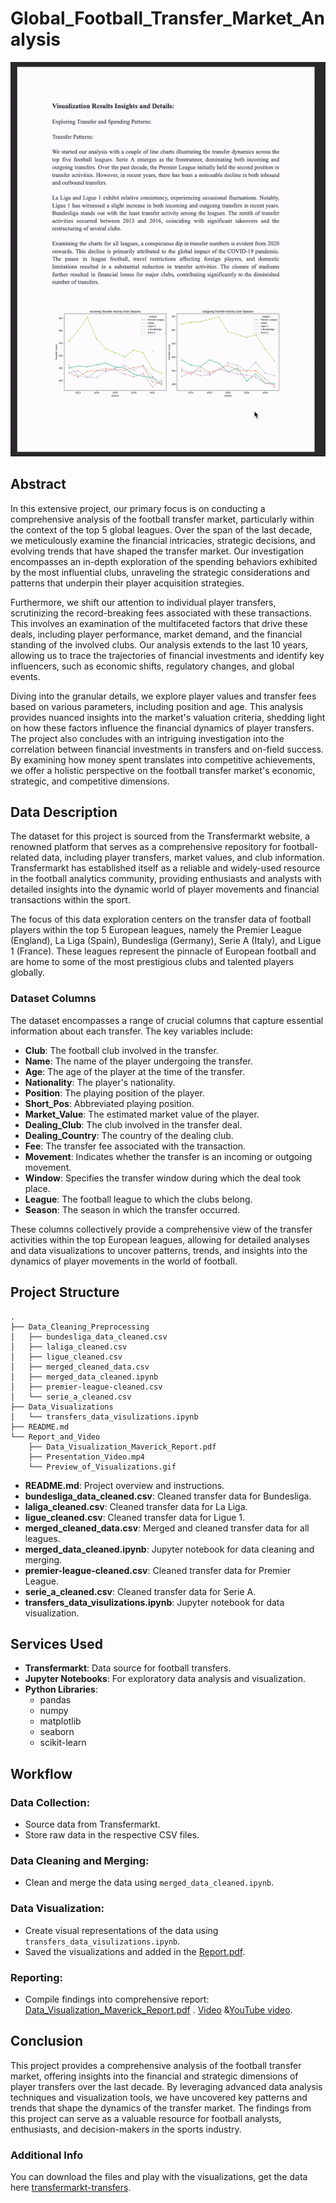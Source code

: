 # Global_Football_Transfer_Market_Analysis

![Visualization GIF](https://github.com/Naga-Manohar-Y/Global_Football_Transfer_Market_Analysis_/blob/main/Report_and_Video/Preview_of_Visualizations.gif)


## Abstract

In this extensive project, our primary focus is on conducting a comprehensive analysis of the football transfer market, particularly within the context of the top 5 global leagues. Over the span of the last decade, we meticulously examine the financial intricacies, strategic decisions, and evolving trends that have shaped the transfer market. Our investigation encompasses an in-depth exploration of the spending behaviors exhibited by the most influential clubs, unraveling the strategic considerations and patterns that underpin their player acquisition strategies.

Furthermore, we shift our attention to individual player transfers, scrutinizing the record-breaking fees associated with these transactions. This involves an examination of the multifaceted factors that drive these deals, including player performance, market demand, and the financial standing of the involved clubs. Our analysis extends to the last 10 years, allowing us to trace the trajectories of financial investments and identify key influencers, such as economic shifts, regulatory changes, and global events.

Diving into the granular details, we explore player values and transfer fees based on various parameters, including position and age. This analysis provides nuanced insights into the market's valuation criteria, shedding light on how these factors influence the financial dynamics of player transfers. The project also concludes with an intriguing investigation into the correlation between financial investments in transfers and on-field success. By examining how money spent translates into competitive achievements, we offer a holistic perspective on the football transfer market's economic, strategic, and competitive dimensions.

## Data Description

The dataset for this project is sourced from the Transfermarkt website, a renowned platform that serves as a comprehensive repository for football-related data, including player transfers, market values, and club information. Transfermarkt has established itself as a reliable and widely-used resource in the football analytics community, providing enthusiasts and analysts with detailed insights into the dynamic world of player movements and financial transactions within the sport.

The focus of this data exploration centers on the transfer data of football players within the top 5 European leagues, namely the Premier League (England), La Liga (Spain), Bundesliga (Germany), Serie A (Italy), and Ligue 1 (France). These leagues represent the pinnacle of European football and are home to some of the most prestigious clubs and talented players globally.

### Dataset Columns

The dataset encompasses a range of crucial columns that capture essential information about each transfer. The key variables include:

- **Club**: The football club involved in the transfer.
- **Name**: The name of the player undergoing the transfer.
- **Age**: The age of the player at the time of the transfer.
- **Nationality**: The player's nationality.
- **Position**: The playing position of the player.
- **Short_Pos**: Abbreviated playing position.
- **Market_Value**: The estimated market value of the player.
- **Dealing_Club**: The club involved in the transfer deal.
- **Dealing_Country**: The country of the dealing club.
- **Fee**: The transfer fee associated with the transaction.
- **Movement**: Indicates whether the transfer is an incoming or outgoing movement.
- **Window**: Specifies the transfer window during which the deal took place.
- **League**: The football league to which the clubs belong.
- **Season**: The season in which the transfer occurred.

These columns collectively provide a comprehensive view of the transfer activities within the top European leagues, allowing for detailed analyses and data visualizations to uncover patterns, trends, and insights into the dynamics of player movements in the world of football.

## Project Structure

```plaintext
.
├── Data_Cleaning_Preprocessing
│   ├── bundesliga_data_cleaned.csv
│   ├── laliga_cleaned.csv
│   ├── ligue_cleaned.csv
│   ├── merged_cleaned_data.csv
│   ├── merged_data_cleaned.ipynb
│   ├── premier-league-cleaned.csv
│   └── serie_a_cleaned.csv
├── Data_Visualizations
│   └── transfers_data_visulizations.ipynb
├── README.md
└── Report_and_Video
    ├── Data_Visualization_Maverick_Report.pdf
    ├── Presentation_Video.mp4
    └── Preview_of_Visualizations.gif

```
- **README.md**: Project overview and instructions.
- **bundesliga_data_cleaned.csv**: Cleaned transfer data for Bundesliga.
- **laliga_cleaned.csv**: Cleaned transfer data for La Liga.
- **ligue_cleaned.csv**: Cleaned transfer data for Ligue 1.
- **merged_cleaned_data.csv**: Merged and cleaned transfer data for all leagues.
- **merged_data_cleaned.ipynb**: Jupyter notebook for data cleaning and merging.
- **premier-league-cleaned.csv**: Cleaned transfer data for Premier League.
- **serie_a_cleaned.csv**: Cleaned transfer data for Serie A.
- **transfers_data_visulizations.ipynb**: Jupyter notebook for data visualization. 

## Services Used

- **Transfermarkt**: Data source for football transfers.
- **Jupyter Notebooks**: For exploratory data analysis and visualization.
- **Python Libraries**: 
  - pandas
  - numpy
  - matplotlib
  - seaborn
  - scikit-learn

## Workflow

### Data Collection:
- Source data from Transfermarkt.
- Store raw data in the respective CSV files.

### Data Cleaning and Merging:
- Clean and merge the data using `merged_data_cleaned.ipynb`.

### Data Visualization:
- Create visual representations of the data using `transfers_data_visulizations.ipynb`.
- Saved the visualizations and added in the [Report.pdf](https://github.com/Naga-Manohar-Y/Global_Football_Transfer_Market_Analysis_/blob/main/Report_and_Video/Data_Visualization_Maverick_Report.pdf).

### Reporting:
- Compile findings into comprehensive report: [Data_Visualization_Maverick_Report.pdf](https://github.com/Naga-Manohar-Y/Global_Football_Transfer_Market_Analysis_/blob/main/Report_and_Video/Data_Visualization_Maverick_Report.pdf)
.
[Video](https://github.com/Naga-Manohar-Y/Global_Football_Transfer_Market_Analysis_/blob/main/Report_and_Video/Presentation_Video.mp4) &[YouTube video](https://youtu.be/O60jRb_fwDI?si=ptlm6BBuk4gfTf6G).

## Conclusion

This project provides a comprehensive analysis of the football transfer market, offering insights into the financial and strategic dimensions of player transfers over the last decade. By leveraging advanced data analysis techniques and visualization tools, we have uncovered key patterns and trends that shape the dynamics of the transfer market. The findings from this project can serve as a valuable resource for football analysts, enthusiasts, and decision-makers in the sports industry.

### Additional Info

You can download the files and play with the visualizations, get the data here [transfermarkt-transfers](https://github.com/emordonez/transfermarkt-transfers).